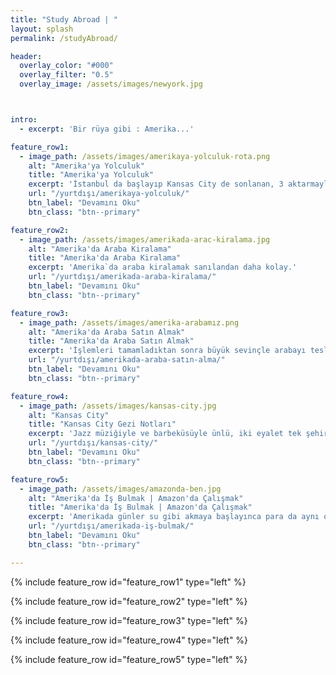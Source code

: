 ```yaml
---
title: "Study Abroad | "
layout: splash
permalink: /studyAbroad/

header:
  overlay_color: "#000"
  overlay_filter: "0.5"
  overlay_image: /assets/images/newyork.jpg



intro:
  - excerpt: 'Bir rüya gibi : Amerika...'

feature_row1:
  - image_path: /assets/images/amerikaya-yolculuk-rota.png
    alt: "Amerika'ya Yolculuk"
    title: "Amerika'ya Yolculuk"
    excerpt: 'İstanbul da başlayıp Kansas City de sonlanan, 3 aktarmayla 20 saatten fazla süren bir yolculuk...'
    url: "/yurtdışı/amerikaya-yolculuk/"
    btn_label: "Devamını Oku"
    btn_class: "btn--primary"

feature_row2:
  - image_path: /assets/images/amerikada-arac-kiralama.jpg
    alt: "Amerika'da Araba Kiralama"
    title: "Amerika'da Araba Kiralama"
    excerpt: 'Amerika`da araba kiralamak sanılandan daha kolay.'
    url: "/yurtdışı/amerikada-araba-kiralama/"
    btn_label: "Devamını Oku"
    btn_class: "btn--primary"

feature_row3:
  - image_path: /assets/images/amerika-arabamız.png
    alt: "Amerika'da Araba Satın Almak"
    title: "Amerika'da Araba Satın Almak"
    excerpt: 'İşlemleri tamamladıktan sonra büyük sevinçle arabayı teslim alıp evimize doğru yola çıktık.Ta ki eve varana dek...'
    url: "/yurtdışı/amerikada-araba-satın-alma/"
    btn_label: "Devamını Oku"
    btn_class: "btn--primary"

feature_row4:
  - image_path: /assets/images/kansas-city.jpg
    alt: "Kansas City"
    title: "Kansas City Gezi Notları"
    excerpt: 'Jazz müziğiyle ve barbeküsüyle ünlü, iki eyalet tek şehir : Kansas City.'
    url: "/yurtdışı/kansas-city/"
    btn_label: "Devamını Oku"
    btn_class: "btn--primary"

feature_row5:
  - image_path: /assets/images/amazonda-ben.jpg
    alt: "Amerika'da İş Bulmak | Amazon'da Çalışmak"
    title: "Amerika'da İş Bulmak | Amazon'da Çalışmak"
    excerpt: 'Amerikada günler su gibi akmaya başlayınca para da aynı oranda akıp gitmeye başlıyor...Bu durumda nasıl iş buldum, Amazon`da çalışmak nasıl bir duygu gibi soruların cevabı bu yazımda. '
    url: "/yurtdışı/amerikada-iş-bulmak/"
    btn_label: "Devamını Oku"
    btn_class: "btn--primary"

---
```


{% include feature_row id="feature_row1" type="left" %}

{% include feature_row id="feature_row2" type="left" %}

{% include feature_row id="feature_row3" type="left" %}

{% include feature_row id="feature_row4" type="left" %}

{% include feature_row id="feature_row5" type="left" %}
